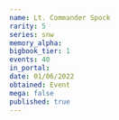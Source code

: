 ```yaml
---
name: Lt. Commander Spock
rarity: 5
series: snw
memory_alpha:
bigbook_tier: 1
events: 40
in_portal:
date: 01/06/2022
obtained: Event
mega: false
published: true
---
```



